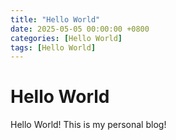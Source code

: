 ```yaml
---
title: "Hello World"
date: 2025-05-05 00:00:00 +0800
categories: [Hello World]
tags: [Hello World]
---
```


# Hello World

Hello World! This is my personal blog!
